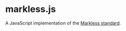 # markless.js
A JavaScript implementation of the [Markless standard](https://github.com/shirakumo/markless).
